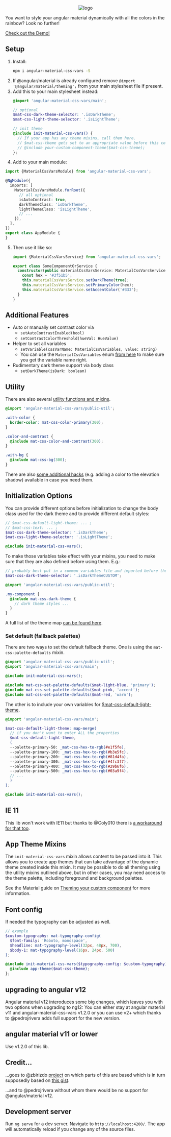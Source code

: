 <p align="center"><img alt="logo" src="logo.png"></p>

You want to style your angular material dynamically with all the colors in the rainbow? Look no further!

[Check out the Demo!](https://johannesjo.github.io/angular-material-css-vars/)

## Setup
1. Install:
    ```bash
    npm i angular-material-css-vars -S
    ```
2. If @angular/material is already configured remove `@import '@angular/material/theming';` from your main stylesheet file if present.
3. Add this to your main stylesheet instead:
    ```scss
    @import 'angular-material-css-vars/main';
 
    // optional
    $mat-css-dark-theme-selector: '.isDarkTheme';
    $mat-css-light-theme-selector: '.isLightTheme';
 
    // init theme
    @include init-material-css-vars() {
      // If your app has any theme mixins, call them here. 
      // $mat-css-theme gets set to an appropriate value before this content is called.
      // @include your-custom-component-theme($mat-css-theme);
    };
    ```
4. Add to your main module:
```typescript
import {MaterialCssVarsModule} from 'angular-material-css-vars';

@NgModule({
  imports: [
    MaterialCssVarsModule.forRoot({
      // all optional
      isAutoContrast: true,
      darkThemeClass: 'isDarkTheme',
      lightThemeClass: 'isLightTheme',
      // ...
    }),
  ],
})
export class AppModule {
}
```
5. Then use it like so:
    ```typescript
    import {MaterialCssVarsService} from 'angular-material-css-vars';
    
    export class SomeComponentOrService {
      constructor(public materialCssVarsService: MaterialCssVarsService) {
        const hex = '#3f51b5';
        this.materialCssVarsService.setDarkTheme(true);
        this.materialCssVarsService.setPrimaryColor(hex);
        this.materialCssVarsService.setAccentColor('#333');
      }
    }
    ```
## Additional Features
* Auto or manually set contrast color via 
  * `setAutoContrastEnabled(bool)`
  * `setContrastColorThreshold(hueVal: HueValue)`
* Helper to set all variables
  * `setVariable(cssVarName: MaterialCssVariables, value: string)`
  * You can use the `MaterialCssVariables` enum [from here](https://github.com/johannesjo/angular-material-css-vars/blob/master/projects/material-css-vars/src/lib/model.ts) to make sure you get the variable name right.
* Rudimentary dark theme support via body class
  * `setDarkTheme(isDark: boolean)`

## Utility
There are also several [utility functions and mixins](https://github.com/johannesjo/angular-material-css-vars/blob/master/projects/material-css-vars/src/lib/_public-util.scss).
```scss
@import 'angular-material-css-vars/public-util';

.with-color {
  border-color: mat-css-color-primary(300);
}

.color-and-contrast {
  @include mat-css-color-and-contrast(300);
}

.with-bg {
  @include mat-css-bg(300);
}
```

There are also [some additional hacks](additional-hacks.md) (e.g. adding a color to the elevation shadow) available in case you need them.

## Initialization Options
You can provide different options before initialization to change the body class used for the dark theme and to provide different default styles:
```scss
// $mat-css-default-light-theme: ... ;
// $mat-css-text: ... ;
$mat-css-dark-theme-selector: '.isDarkTheme';
$mat-css-light-theme-selector: '.isLightTheme';

@include init-material-css-vars();

``` 
To make those variables take effect with your mixins, you need to make sure that they are also defined before using them. E.g.:
```scss
// probably best put in a common variables file and imported before the mixins
$mat-css-dark-theme-selector: '.isDarkThemeCUSTOM';

@import 'angular-material-css-vars/public-util';

.my-component {
  @include mat-css-dark-theme {
    // dark theme styles ...  
  } 
}
```
 

A full list of the theme map [can be found here](https://github.com/johannesjo/angular-material-css-vars/blob/master/projects/material-css-vars/src/lib/_variables.scss).


### Set default (fallback palettes)
There are two ways to set the default fallback theme. One is using the `mat-css-palette-defaults` mixin.
```scss
@import 'angular-material-css-vars/public-util';
@import 'angular-material-css-vars/main';

@include init-material-css-vars();

@include mat-css-set-palette-defaults($mat-light-blue, 'primary');
@include mat-css-set-palette-defaults($mat-pink, 'accent');
@include mat-css-set-palette-defaults($mat-red, 'warn');
```
The other is to include your own variables for [$mat-css-default-light-theme](https://github.com/johannesjo/angular-material-css-vars/blob/master/projects/material-css-vars/src/lib/_variables.scss).
```scss
@import 'angular-material-css-vars/main';

$mat-css-default-light-theme: map-merge(
  // if you don't want to enter ALL the properties
  $mat-css-default-light-theme,
  (
  --palette-primary-50: _mat-css-hex-to-rgb(#e1f5fe),
  --palette-primary-100: _mat-css-hex-to-rgb(#b3e5fc),
  --palette-primary-200: _mat-css-hex-to-rgb(#81d4fa),
  --palette-primary-300: _mat-css-hex-to-rgb(#4fc3f7),
  --palette-primary-400: _mat-css-hex-to-rgb(#29b6f6),
  --palette-primary-500: _mat-css-hex-to-rgb(#03a9f4),
  // ...
  )
);

@include init-material-css-vars();

```

## IE 11
This lib won't work  with IE11 but thanks to @Coly010 there is [a workaround for that too](https://github.com/johannesjo/angular-material-css-vars/issues/11#issuecomment-572749449).

## App Theme Mixins
The `init-material-css-vars` mixin allows content to be passed into it. This allows you to create app themes that can take advantage of the dynamic theme created inside this mixin. It may be possible to do all theming using the utility mixins outlined above, but in other cases, you may need access to the theme palette, including foreground and background palettes.

See the Material guide on [Theming your custom component](https://material.angular.io/guide/theming-your-components) for more information.

## Font config
If needed the typography can be adjusted as well.
```scss
// example
$custom-typography: mat-typography-config(
  $font-family: 'Roboto, monospace',
  $headline: mat-typography-level(32px, 48px, 700),
  $body-1: mat-typography-level(16px, 24px, 500)
);

@include init-material-css-vars($typography-config: $custom-typography) {
  @include app-theme($mat-css-theme);
};
```

## upgrading to angular v12
Angular material v12 interoduces some big changes, which leaves you with two options when upgrading to ng12: You can either stay at angular material v11 and angular-material-css-vars v1.2.0 or you can use v2+ which thanks to @pedrojrivera adds full support for the new version.

## angular material v11 or lower
Use v1.2.0 of this lib.


## Credit...
...goes to @zbirizdo [project](https://github.com/zbirizdo/material-css-vars) on which parts of this are based which is in turn supposedly based on [this gist](https://gist.github.com/shprink/c7f333e3ad51830f14a6383f3ab35439).

...and to @pedrojrivera without whom there would be no support for @angular/material v12.

## Development server

Run `ng serve` for a dev server. Navigate to `http://localhost:4200/`. The app will automatically reload if you change any of the source files.
